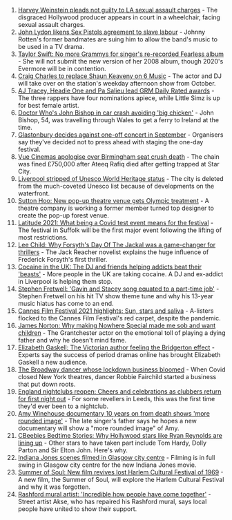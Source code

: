 1. [Harvey Weinstein pleads not guilty to LA sexual assault charges](https://www.bbc.co.uk/news/entertainment-arts-57912377) - The disgraced Hollywood producer appears in court in a wheelchair, facing sexual assault charges.
2. [John Lydon likens Sex Pistols agreement to slave labour](https://www.bbc.co.uk/news/entertainment-arts-57918628) - Johnny Rotten's former bandmates are suing him to allow the band's music to be used in a TV drama.
3. [Taylor Swift: No more Grammys for singer's re-recorded Fearless album](https://www.bbc.co.uk/news/entertainment-arts-57913404) - She will not submit the new version of her 2008 album, though 2020's Evermore will be in contention.
4. [Craig Charles to replace Shaun Keaveny on 6 Music](https://www.bbc.co.uk/news/entertainment-arts-57912382) - The actor and DJ will take over on the station's weekday afternoon show from October.
5. [AJ Tracey, Headie One and Pa Salieu lead GRM Daily Rated awards](https://www.bbc.co.uk/news/entertainment-arts-57903275) - The three rappers have four nominations apiece, while Little Simz is up for best female artist.
6. [Doctor Who's John Bishop in car crash avoiding 'big chicken'](https://www.bbc.co.uk/news/uk-wales-57916501) - John Bishop, 54, was travelling through Wales to get a ferry to Ireland at the time.
7. [Glastonbury decides against one-off concert in September](https://www.bbc.co.uk/news/entertainment-arts-57913369) - Organisers say they've decided not to press ahead with staging the one-day festival.
8. [Vue Cinemas apologise over Birmingham seat crush death](https://www.bbc.co.uk/news/uk-england-birmingham-57917470) - The chain was fined £750,000 after Ateeq Rafiq died after getting trapped at Star City.
9. [Liverpool stripped of Unesco World Heritage status](https://www.bbc.co.uk/news/uk-england-merseyside-57879475) - The city is deleted from the much-coveted Unesco list because of developments on the waterfront.
10. [Sutton Hoo: New pop-up theatre venue gets Olympic treatment](https://www.bbc.co.uk/news/uk-england-suffolk-57915552) - A theatre company is working a former member turned top designer to create the pop-up forest venue.
11. [Latitude 2021: What being a Covid test event means for the festival](https://www.bbc.co.uk/news/uk-england-suffolk-57895625) - The festival in Suffolk will be the first major event following the lifting of most restrictions.
12. [Lee Child: Why Forsyth's Day Of The Jackal was a game-changer for thrillers](https://www.bbc.co.uk/news/entertainment-arts-57856646) - The Jack Reacher novelist explains the huge influence of Frederick Forsyth's first thriller.
13. [Cocaine in the UK: The DJ and friends helping addicts beat their 'beasts'](https://www.bbc.co.uk/news/uk-57733774) - More people in the UK are taking cocaine. A DJ and ex-addict in Liverpool is helping them stop.
14. [Stephen Fretwell: 'Gavin and Stacey song equated to a part-time job'](https://www.bbc.co.uk/news/entertainment-arts-57812272) - Stephen Fretwell on his hit TV show theme tune and why his 13-year music hiatus has come to an end.
15. [Cannes Film Festival 2021 highlights: Sun, stars and saliva](https://www.bbc.co.uk/news/entertainment-arts-57864015) - A-listers flocked to the Cannes Film Festival's red carpet, despite the pandemic.
16. [James Norton: Why making Nowhere Special made me sob and want children](https://www.bbc.co.uk/news/entertainment-arts-57769056) - The Grantchester actor on the emotional toll of playing a dying father and why he doesn't mind fame.
17. [Elizabeth Gaskell: The Victorian author feeling the Bridgerton effect](https://www.bbc.co.uk/news/uk-england-manchester-57580580) - Experts say the success of period dramas online has brought Elizabeth Gaskell a new audience.
18. [The Broadway dancer whose lockdown business bloomed](https://www.bbc.co.uk/news/stories-57840115) - When Covid closed New York theatres, dancer Robbie Fairchild started a business that put down roots.
19. [England nightclubs reopen: Cheers and celebrations as clubbers return for first night out](https://www.bbc.co.uk/news/uk-57869258) - For some revellers in Leeds, this was the first time they'd ever been to a nightclub.
20. [Amy Winehouse documentary 10 years on from death shows 'more rounded image'](https://www.bbc.co.uk/news/entertainment-arts-57850132) - The late singer's father says he hopes a new documentary will show a "more rounded image" of Amy.
21. [CBeebies Bedtime Stories: Why Hollywood stars like Ryan Reynolds are lining up](https://www.bbc.co.uk/news/entertainment-arts-57827931) - Other stars to have taken part include Tom Hardy, Dolly Parton and Sir Elton John. Here's why.
22. [Indiana Jones scenes filmed in Glasgow city centre](https://www.bbc.co.uk/news/uk-scotland-57861704) - Filming is in full swing in Glasgow city centre for the new Indiana Jones movie.
23. [Summer of Soul: New film revives lost Harlem Cultural Festival of 1969](https://www.bbc.co.uk/news/entertainment-arts-57839265) - A new film, the Summer of Soul, will explore the Harlem Cultural Festival and why it was forgotten.
24. [Rashford mural artist: 'Incredible how people have come together'](https://www.bbc.co.uk/news/uk-57822845) - Street artist Akse, who has repaired his Rashford mural, says local people have united to show their support.
